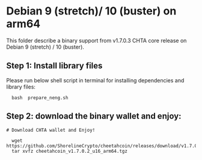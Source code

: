# Debian 9 (stretch)/ 10 (buster) on arm64

This folder describe a binary support from v1.7.0.3 CHTA core release on Debian 9 (stretch) / 10 (buster).

## Step 1: Install library files
Please run below shell script in terminal for installing dependencies and library files:
```
  bash  prepare_neng.sh
```

## Step 2: download the binary wallet and enjoy:
```
# Download CHTA wallet and Enjoy!

  wget  https://github.com/ShorelineCrypto/cheetahcoin/releases/download/v1.7.0.2/cheetahcoin_v1.7.0.2_u16_arm64.tgz
  tar xvfz cheetahcoin_v1.7.0.2_u16_arm64.tgz
```
